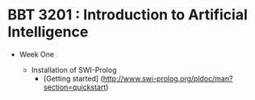 # BBT 3201 : Introduction to Artificial Intelligence

* Week One

  * Installation of SWI-Prolog
    * [Getting started] (http://www.swi-prolog.org/pldoc/man?section=quickstart)
